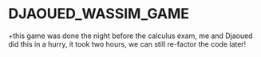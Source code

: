 # DJAOUED_WASSIM_GAME

+this game was done the night before the calculus exam, me and Djaoued did this in a hurry, it took two hours, we can still re-factor the code later!
